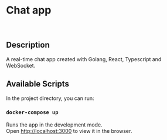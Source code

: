 # Chat app

<br>

## Description

A real-time chat app created with Golang, React, Typescript and WebSocket.


## Available Scripts

In the project directory, you can run:

### `docker-compose up`

Runs the app in the development mode.<br />
Open [http://localhost:3000](http://localhost:3000) to view it in the browser.
